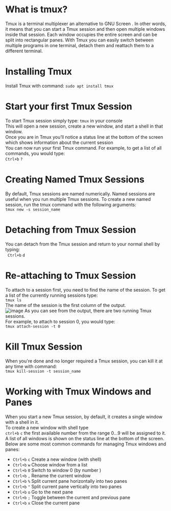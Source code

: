 # What is tmux?
Tmux is a terminal multiplexer an alternative to GNU Screen . In other words, it means that you can start a Tmux session and then open multiple windows inside that session. Each window occupies the entire screen and can be split into rectangular panes.
With Tmux you can easily switch between multiple programs in one terminal, detach them and reattach them to a different terminal.
# Installing Tmux
Install Tmux with command: `sudo apt install tmux`
# Start your first Tmux Session
To start Tmux session simply type: `tmux` in your console  
This will open a new session, create a new window, and start a shell in that window.  
Once you are in Tmux you’ll notice a status line at the bottom of the screen which shows information about the current session  
You can now run your first Tmux command. For example, to get a list of all commands, you would type:  
`Ctrl+b` `?`  
# Creating Named Tmux Sessions
By default, Tmux sessions are named numerically. Named sessions are useful when you run multiple Tmux sessions. 
To create a new named session, run the tmux command with the following arguments:  
`tmux new -s session_name`
# Detaching from Tmux Session
You can detach from the Tmux session and return to your normal shell by typing:  
` Ctrl+b` `d`
# Re-attaching to Tmux Session
To attach to a session first, you need to find the name of the session. To get a list of the currently running sessions type:  
`tmux ls`  
The name of the session is the first column of the output.  
![image](https://user-images.githubusercontent.com/72376312/168020455-bfb3fe91-14f6-4dc2-ba51-aa423253984d.png)
As you can see from the output, there are two running Tmux sessions.  
For example, to attach to session 0, you would type:  
`tmux attach-session -t 0`  
# Kill Tmux Session  
When you're done and no longer required a Tmux session, you can kill it at any time with command:  
`tmux kill-session -t session_name`  
# Working with Tmux Windows and Panes
When you start a new Tmux session, by default, it creates a single window with a shell in it.  
To create a new window with shell type  
`ctrl+b` `c`  the first available number from the range 0...9 will be assigned to it.  
A list of all windows is shown on the status line at the bottom of the screen.
Below are some most common commands for managing Tmux windows and panes:
- `Ctrl+b` `c` Create a new window (with shell)
- `Ctrl+b` `w` Choose window from a list
- `Ctrl+b` `0` Switch to window 0 (by number )
- `Ctrl+b` `,` Rename the current window
- `Ctrl+b` `%` Split current pane horizontally into two panes
- `Ctrl+b` `"` Split current pane vertically into two panes
- `Ctrl+b` `o` Go to the next pane
- `Ctrl+b` `;` Toggle between the current and previous pane
- `Ctrl+b` `x` Close the current pane
